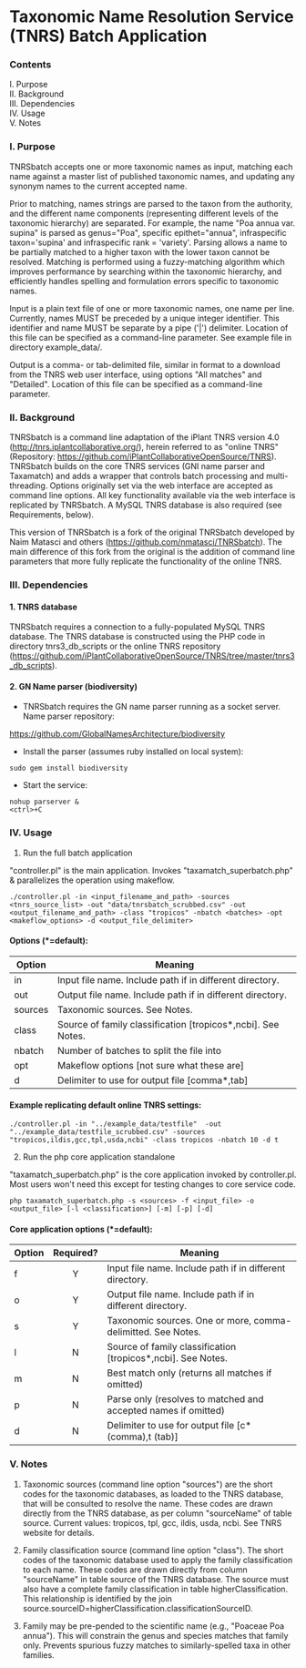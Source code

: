 # Taxonomic Name Resolution Service (TNRS) Batch Application

### Contents

I. Purpose  
II. Background  
III. Dependencies  
IV. Usage  
V. Notes  

### I. Purpose

TNRSbatch accepts one or more taxonomic names as input, matching each name against a master list of published taxonomic names, and updating any synonym names to the current accepted name. 

Prior to matching, names strings are parsed to the taxon from the authority, and the different name components (representing different levels of the taxonomic hierarchy) are separated. For example, the name "Poa annua var. supina" is parsed as genus="Poa", specific epithet="annua", infraspecific taxon='supina' and infraspecific rank = 'variety'. Parsing allows a name to be partially matched to a higher taxon with the lower taxon cannot be resolved. Matching is performed using a fuzzy-matching algorithm which improves performance by searching within the taxonomic hierarchy, and efficiently handles spelling and formulation errors specific to taxonomic names. 

Input is a plain text file of one or more taxonomic names, one name per line. Currently, names MUST be preceded by a unique integer identifier. This identifier and name MUST be separate by a pipe ('|') delimiter. Location of this file can be specified as a command-line parameter. See example file in directory example_data/.

Output is a comma- or tab-delimited file, similar in format to a download from the TNRS web user interface, using options "All matches" and "Detailed". Location of this file can be specified as a command-line parameter.

### II. Background

TNRSbatch is a command line adaptation of the iPlant TNRS version 4.0 (http://tnrs.iplantcollaborative.org/), herein referred to as "online TNRS" (Repository: https://github.com/iPlantCollaborativeOpenSource/TNRS). TNRSbatch builds on the core TNRS services (GNI name parser and Taxamatch) and adds a wrapper that controls batch processing and multi-threading. Options originally set via the web interface are accepted as command line options. All key functionality available via the web interface is replicated by TNRSbatch. A MySQL TNRS database is also required (see Requirements, below).

This version of TNRSbatch is a fork of the original TNRSbatch developed by Naim Matasci and others (https://github.com/nmatasci/TNRSbatch). The main difference of this fork from the original is the addition of command line parameters that more fully replicate the functionality of the online TNRS. 

### III. Dependencies

#### 1. TNRS database

TNRSbatch requires a connection to a fully-populated MySQL TNRS database. The TNRS database is constructed using the PHP code in directory tnrs3_db_scripts or the online TNRS repository (https://github.com/iPlantCollaborativeOpenSource/TNRS/tree/master/tnrs3_db_scripts). 

#### 2. GN Name parser (biodiversity)

* TNRSbatch requires the GN name parser running as a socket server. Name parser repository:

https://github.com/GlobalNamesArchitecture/biodiversity

* Install the parser (assumes ruby installed on local system):

```
sudo gem install biodiversity
```

* Start the service:

``` 
nohup parserver &
<ctrl>+C
```


### IV. Usage

1. Run the full batch application  

"controller.pl" is the main application. Invokes "taxamatch_superbatch.php" & parallelizes the operation using makeflow.

```
./controller.pl -in <input_filename_and_path> -sources <tnrs_source_list> -out "data/tnrsbatch_scrubbed.csv" -out <output_filename_and_path> -class "tropicos" -nbatch <batches> -opt <makeflow_options> -d <output_file_delimiter>

```
#### Options (*=default):  

Option | Meaning
--- | ---
in	| Input file name. Include path if in different directory.  
out	| Output file name. Include path if in different directory.  
sources	| Taxonomic sources. See Notes.  	
class	| Source of family classification [tropicos*,ncbi]. See Notes.  
nbatch	| Number of batches to split the file into
opt	| Makeflow options [not sure what these are]
d |  Delimiter to use for output file [comma*,tab]
 

#### Example replicating default online TNRS settings:  

```
./controller.pl -in "../example_data/testfile"  -out "../example_data/testfile_scrubbed.csv" -sources "tropicos,ildis,gcc,tpl,usda,ncbi" -class tropicos -nbatch 10 -d t 
```

2. Run the php core application standalone  

"taxamatch_superbatch.php" is the core application invoked by controller.pl. Most users won't need this except for testing changes to core service code.

```
php taxamatch_superbatch.php -s <sources> -f <input_file> -o <output_file> [-l <classification>] [-m] [-p] [-d]
```

#### Core application options (*=default):

Option |	Required?	|	Meaning
--- | :---: | ---
f	| Y | Input file name. Include path if in different directory.  
o	| Y | Output file name. Include path if in different directory.  
s	| Y | Taxonomic sources. One or more, comma-delimitted. See Notes.  	
l	| N | Source of family classification [tropicos*,ncbi]. See Notes.  
m	| N | Best match only (returns all matches if omitted)
p	| N | Parse only (resolves to matched and accepted names if omitted)
d	| N | Delimiter to use for output file [c* (comma),t (tab)]


### V. Notes

1. Taxonomic sources (command line option "sources") are the short codes for the taxonomic databases, as loaded to the TNRS database, that will be consulted to resolve the name. These codes are drawn directly from the TNRS database, as per column "sourceName" of table source. Current values: tropicos, tpl, gcc, ildis, usda, ncbi. See TNRS website for details.

2. Family classification source (command line option "class"). The short codes of the taxonomic database used to apply the family classification to each name. These codes are drawn directly from column "sourceName" in table source of the TNRS database. The source must also have a complete family classification in table higherClassification. This relationship is identified by the join source.sourceID=higherClassification.classificationSourceID. 

3. Family may be pre-pended to the scientific name (e.g., "Poaceae Poa annua"). This will constrain the genus and species matches that family only. Prevents spurious fuzzy matches to similarly-spelled taxa in other families.
